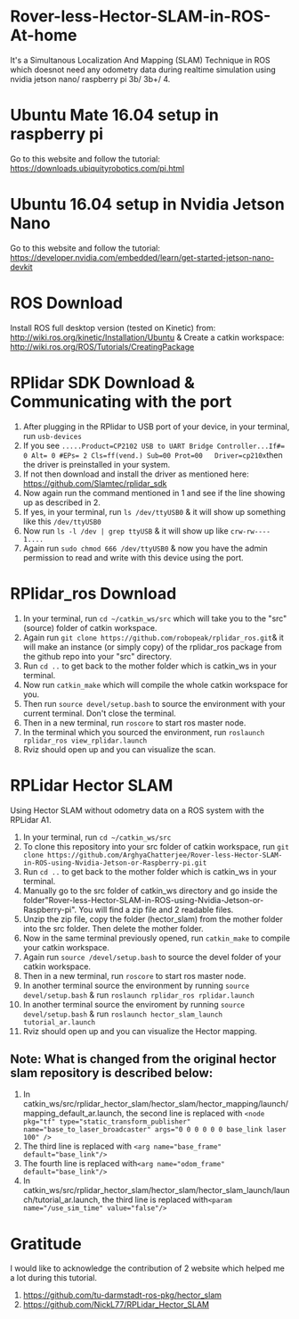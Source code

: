 # Rover-less-Hector-SLAM-in-ROS-At-home
  It's a Simultanous Localization And Mapping (SLAM) Technique in ROS which doesnot need any odometry data during realtime simulation using nvidia jetson nano/ raspberry pi 3b/ 3b+/ 4.
# Ubuntu Mate 16.04 setup in raspberry pi
  Go to this website and follow the tutorial: https://downloads.ubiquityrobotics.com/pi.html
# Ubuntu 16.04 setup in Nvidia Jetson Nano
  Go to this website and follow the tutorial: https://developer.nvidia.com/embedded/learn/get-started-jetson-nano-devkit
# ROS Download
  Install ROS full desktop version (tested on Kinetic) from: http://wiki.ros.org/kinetic/Installation/Ubuntu & Create a catkin workspace: http://wiki.ros.org/ROS/Tutorials/CreatingPackage

# RPlidar SDK Download & Communicating with the port
  1. After plugging in the RPlidar to USB port of your device, in your terminal, run 
  ```usb-devices```
  2. If you see ```.....Product=CP2102 USB to UART Bridge Controller...If#= 0 Alt= 0 #EPs= 2 Cls=ff(vend.) Sub=00 Prot=00   Driver=cp210x```then the driver is preinstalled in your system.
  3. If not then download and install the driver as mentioned here: https://github.com/Slamtec/rplidar_sdk
  4. Now again run the command mentioned in 1 and see if the line showing up as described in 2.
  5. If yes, in your terminal, run ```ls /dev/ttyUSB0``` & it will show up something like this ```/dev/ttyUSB0```
  6. Now run ```ls -l /dev | grep ttyUSB``` & it will show up like ```crw-rw---- 1....```
  7. Again run ```sudo chmod 666 /dev/ttyUSB0``` & now you have the admin permission to read and write with this device using the port. 
# RPlidar_ros Download
  1. In your terminal, run ```cd ~/catkin_ws/src``` which will take you to the "src" (source) folder of catkin workspace.
  2. Again run ```git clone https://github.com/robopeak/rplidar_ros.git```& it will make an instance (or simply copy) of the rplidar_ros package from the github repo into your "src" directory.
  3. Run ```cd ..``` to get back to the mother folder which is catkin_ws in your terminal.
  4. Now run ```catkin_make``` which will compile the whole catkin workspace for you.
  5. Then run ```source devel/setup.bash``` to source the environment with your current terminal. Don't close the terminal.
  6. Then in a new terminal, run ```roscore``` to start ros master node.
  7. In the terminal which you sourced the environment, run ```roslaunch rplidar_ros view_rplidar.launch```
  8. Rviz should open up and you can visualize the scan.
# RPLidar Hector SLAM
Using Hector SLAM without odometry data on a ROS system with the RPLidar A1.
  1. In your terminal, run ```cd ~/catkin_ws/src``` 
  2. To clone this repository into your src folder of catkin workspace, run ```git clone https://github.com/ArghyaChatterjee/Rover-less-Hector-SLAM-in-ROS-using-Nvidia-Jetson-or-Raspberry-pi.git```
  3. Run ```cd ..``` to get back to the mother folder which is catkin_ws in your terminal. 
  4. Manually go to the src folder of catkin_ws directory and go inside the folder"Rover-less-Hector-SLAM-in-ROS-using-Nvidia-Jetson-or-Raspberry-pi". You will find a zip file and 2 readable files. 
  5. Unzip the zip file, copy the folder (hector_slam) from the mother folder into the src folder. Then delete the mother folder.
  4. Now in the same terminal previously opened, run ```catkin_make``` to compile your catkin workspace.
  5. Again run ```source /devel/setup.bash``` to source the devel folder of your catkin workspace.
  6. Then in a new terminal, run ```roscore``` to start ros master node.
  7. In another terminal source the environment by running ```source devel/setup.bash``` & run ```roslaunch rplidar_ros rplidar.launch```
  8. In another terminal source the enviroment by running ```source devel/setup.bash``` & run ```roslaunch hector_slam_launch tutorial_ar.launch```
  9. Rviz should open up and you can visualize the Hector mapping.
  


## Note: What is changed from the original hector slam repository is described below:

  1. In catkin_ws/src/rplidar_hector_slam/hector_slam/hector_mapping/launch/mapping_default_ar.launch, 
the second line is replaced with ```<node pkg="tf" type="static_transform_publisher" name="base_to_laser_broadcaster" args="0 0 0 0 0 0 base_link laser 100" />```
  2. The third line is replaced with ```<arg name="base_frame" default="base_link"/>```
  3. The fourth line is replaced with```<arg name="odom_frame" default="base_link"/>```
  4. In catkin_ws/src/rplidar_hector_slam/hector_slam/hector_slam_launch/launch/tutorial_ar.launch,  the third line is replaced with```<param name="/use_sim_time" value="false"/>```
  
# Gratitude
  I would like to acknowledge the contribution of 2 website which helped me a lot during this tutorial.
  1. https://github.com/tu-darmstadt-ros-pkg/hector_slam
  2. https://github.com/NickL77/RPLidar_Hector_SLAM
